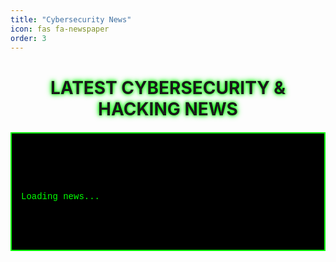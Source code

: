 ```yaml
---
title: "Cybersecurity News"
icon: fas fa-newspaper
order: 3
---
```


<h1 class="glitch">Latest Cybersecurity & Hacking News</h1>
<div id="news-container">
  <div id="news-feed">
    <p>Loading news...</p>
  </div>
</div>

<style>
  /* Container for the news widget */
  #news-container {
    max-width: 750px;
    margin: 20px auto;
    background: black;
    color: #00ff00;
    font-family: "Courier New", monospace;
    padding: 15px;
    border: 2px solid #00ff00;
    text-align: left;
    white-space: pre-wrap;
    max-height: 450px; /* Limit the container height */
    overflow-y: auto;  /* Enable vertical scrolling */
  }

  /* Hacker-style title */
  .glitch {
    text-transform: uppercase;
    text-shadow: 0 0 5px #00ff00, 0 0 10px #00ff00;
    text-align: center;
    margin-bottom: 10px;
  }

  /* Individual news item styling */
  .news-item {
    margin-bottom: 10px;
  }

  .news-item h3 {
    margin: 0;
  }

  .news-item a {
    color: #00ff00;
    text-decoration: none;
  }

  .news-item a:hover {
    text-decoration: underline;
  }

  .news-item p {
    margin: 5px 0;
  }
</style>

<script src="{{ '/assets/js/news-feed.js' | relative_url }}"></script>
